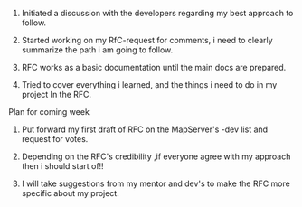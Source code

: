 1. Initiated a discussion with the developers regarding my best approach to follow.                          
                                                                                                             
2. Started working on my RfC-request for comments, i need to clearly summarize the path i am going to follow.
                                                                                                             
3. RFC works as a basic documentation until the main docs are prepared.                                      
                                                                                                             
4. Tried to cover everything i learned, and the things i need to do in my project In the RFC.                
                                                                                                             
                                                                                                             
Plan for coming week                                                                                         
                                                                                                             
1. Put forward my first draft of RFC on the MapServer's -dev list and request for votes.                     
                                                                                                             
2. Depending on the RFC's credibility ,if everyone agree with my approach then i should start of!!           
                                                                                                             
3. I will take suggestions from my mentor and dev's to make the RFC more specific about my project.          
                                                                                                             

